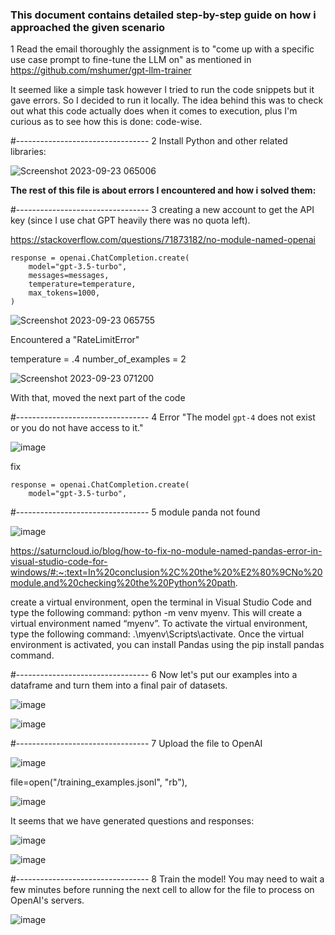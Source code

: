 <h3> This document contains detailed step-by-step guide on how i approached the given scenario </h3>
 
1 Read the email thoroughly the assignment is to "come up with a specific use case prompt to fine-tune the LLM on" as mentioned in https://github.com/mshumer/gpt-llm-trainer


It seemed like a simple task however I tried to run the code snippets but it gave errors. So I decided to run it locally.
The idea behind this was to check out what this code actually does when it comes to execution, plus I'm curious as to see how this is done: code-wise.

#---------------------------------
2 Install Python and other related libraries:


![Screenshot 2023-09-23 065006](https://github.com/anujalamahewa/TechnicalAssessment/assets/12027102/bce31cb3-bef8-4eae-99b2-2967cd661bfb)

<b> The rest of this file is about errors I encountered and how i solved them: </b>




#---------------------------------
3 creating a new account to get the API key (since I use chat GPT heavily there was no quota left).


https://stackoverflow.com/questions/71873182/no-module-named-openai

    response = openai.ChatCompletion.create(
        model="gpt-3.5-turbo",
        messages=messages,
        temperature=temperature,
        max_tokens=1000,
    )

![Screenshot 2023-09-23 065755](https://github.com/anujalamahewa/TechnicalAssessment/assets/12027102/e098fec5-44d8-40be-aee1-e20030a7a88c)

Encountered a "RateLimitError"

temperature = .4
number_of_examples = 2

![Screenshot 2023-09-23 071200](https://github.com/anujalamahewa/TechnicalAssessment/assets/12027102/576434ab-ac57-4228-b86e-93b786bb91c3)

With that, moved the next part of the code



#---------------------------------
4 Error "The model `gpt-4` does not exist or you do not have access to it."

![image](https://github.com/anujalamahewa/TechnicalAssessment/assets/12027102/14707035-851c-415c-857d-ccae8bbee4eb)

fix

    response = openai.ChatCompletion.create(
        model="gpt-3.5-turbo",


        
#---------------------------------
5 module panda not found


![image](https://github.com/anujalamahewa/TechnicalAssessment/assets/12027102/aaab2a9d-cc42-43b1-ab3d-51c232bd140a)

https://saturncloud.io/blog/how-to-fix-no-module-named-pandas-error-in-visual-studio-code-for-windows/#:~:text=In%20conclusion%2C%20the%20%E2%80%9CNo%20module,and%20checking%20the%20Python%20path.

create a virtual environment, open the terminal in Visual Studio Code and type the following command: python -m venv myenv. This will create a virtual environment named “myenv”. To activate the virtual environment, type the following command: .\myenv\Scripts\activate. Once the virtual environment is activated, you can install Pandas using the pip install pandas command.



#---------------------------------
6 Now let's put our examples into a dataframe and turn them into a final pair of datasets.



![image](https://github.com/anujalamahewa/TechnicalAssessment/assets/12027102/60d18b4b-5d3b-4358-abc0-4ab17e63b192)

![image](https://github.com/anujalamahewa/TechnicalAssessment/assets/12027102/d9ecb02c-083f-493e-9c70-e6100e5df651)



#---------------------------------
7 Upload the file to OpenAI


![image](https://github.com/anujalamahewa/TechnicalAssessment/assets/12027102/6e83b480-132a-4a90-a27b-e623a8039c57)

  file=open("/training_examples.jsonl", "rb"),

![image](https://github.com/anujalamahewa/TechnicalAssessment/assets/12027102/f7978730-dc23-4b1a-ac3a-fe3eedaa839c)


It seems that we have generated questions and responses:


![image](https://github.com/anujalamahewa/TechnicalAssessment/assets/12027102/6e94f069-e0d5-4933-8f4b-51b1aec38bce)


![image](https://github.com/anujalamahewa/TechnicalAssessment/assets/12027102/ba2a75a8-f29b-4874-99b8-405b0796e555)





#---------------------------------
8 Train the model! You may need to wait a few minutes before running the next cell to allow for the file to process on OpenAI's servers.


![image](https://github.com/anujalamahewa/TechnicalAssessment/assets/12027102/73982742-6308-4c18-a8a2-184dd1d399a9)


